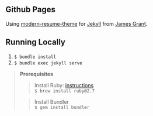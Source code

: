 ## Github Pages
Using [modern-resume-theme](https://github.com/sproogen/modern-resume-theme) for [Jekyll](https://jekyllrb.com/docs/) from [James Grant](https://github.com/sproogen).

## Running Locally
1. `$ bundle install`
2. `$ bundle exec jekyll serve`

> **Prerequisites** <br>
>> Install Ruby: [instructions](https://jekyllrb.com/docs/installation/) <br> 
>> `$ brew install ruby@2.7`
>
>> Install Bundler <br>
>> `$ gem install bundler`
